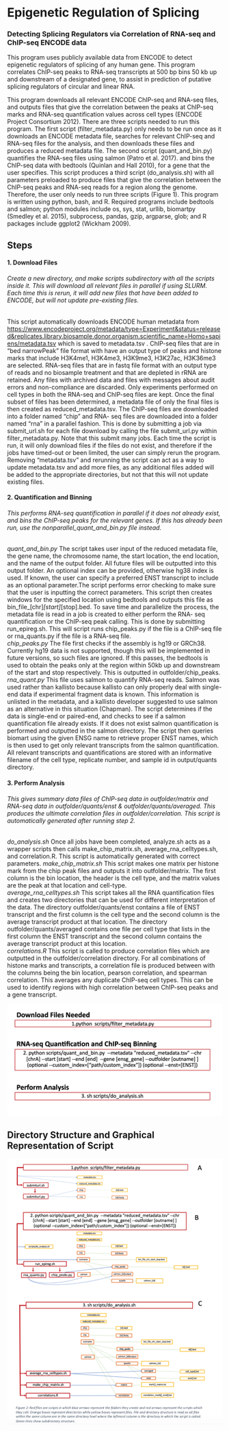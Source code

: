 # Epigenetic Regulation of Splicing
### Detecting Splicing Regulators via Correlation of RNA-seq and ChIP-seq ENCODE data
This program  uses publicly available data from ENCODE to detect epigenetic regulators of splicing of any human gene. This program correlates ChIP-seq peaks to RNA-seq transcripts at 500 bp bins 50 kb up and downstream of a designated gene, to assist in prediction of putative splicing regulators of circular and linear RNA. 

This program downloads all relevant ENCODE ChIP-seq and RNA-seq files, and outputs files that give the correlation between the peaks at ChIP-seq marks and RNA-seq quantification values across cell types (ENCODE Project Consortium 2012). There are three scripts needed to run this program. The first script (filter_metadata.py) only needs to be run once as it downloads an ENCODE metadata file, searches for relevant ChIP-seq and RNA-seq files for the analysis, and then downloads these files and produces a reduced metadata file. The second script (quant_and_bin.py) quantifies the RNA-seq files using salmon (Patro et al. 2017). and bins the ChIP-seq data with bedtools (Quinlan and Hall 2010), for a gene that the user specifies. This script produces a third script (do_analysis.sh) with all parameters preloaded to produce files that give the correlation between the ChIP-seq peaks and RNA-seq reads for a region along the genome. Therefore, the user only needs to run three scripts (Figure 1). This program is written using python, bash, and R. Required programs include bedtools and salmon; python modules include os, sys, stat, urllib, biomartpy (Smedley et al. 2015), subprocess, pandas, gzip, argparse, glob; and R packages include ggplot2 (Wickham 2009). 


## Steps

#### 1. Download Files    
###### Create a new directory, and make scripts subdirectory with all the scripts inside it. This will download all relevant files in parallel if using SLURM. Each time this is rerun, it will add new files that have been added to ENCODE, but will not update pre-existing files.  
This script automatically downloads ENCODE human metadata from https://www.encodeproject.org/metadata/type=Experiment&status=released&replicates.library.biosample.donor.organism.scientific_name=Homo+sapiens/metadata.tsv which is saved to metadata.tsv . ChIP-seq files that are in “bed narrowPeak” file format with have an output type of peaks and histone marks that include H3K4me1, H3K4me3, H3K9me3, H3K27ac, H3K36me3 are selected. RNA-seq files that are in fastq file format with an output type of reads and no biosample treatment and that are depleted in rRNA are retained. Any files with archived data and files with messages about audit errors and non-compliance are discarded. Only experiments performed on cell types in both the RNA-seq and ChIP-seq files are kept. Once the final subset of files has been determined, a metadata file of only the final files is then created as reduced_metadata.tsv. The ChIP-seq files are downloaded into a folder named “chip” and RNA- seq files are downloaded into a folder named “rna” in a parallel fashion. This is done by submitting a job via submit_url.sh for each file download by calling the file submit_url.py within filter_metadata.py. Note that this submit many jobs. Each time the script is run, it will only download files if the files do not exist, and therefore if the jobs have timed-out or been limited, the user can simply rerun the program. Removing “metadata.tsv” and rerunning the script can act as a way to update metadata.tsv and add more files, as any additional files added will be added to the appropriate directories, but not that this will not update existing files.
    
#### 2. Quantification and Binning    
###### This performs RNA-seq quantification in parallel if it does not already exist, and bins the ChIP-seq peaks for the relevant genes. If this has already been run, use the nonparallel_quant_and_bin.py file instead.
*quant_and_bin.py* The script takes user input of the reduced metadata file, the gene name, the chromosome name, the start location, the end location, and the name of the output folder. All future files will be outputted into this output folder. An optional index can be provided, otherwise hg38 index is used. If known, the user can specify a preferred ENST transcript to include as an optional parameter.The script performs error checking to make sure that the user is inputting the correct parameters. This script then creates windows for the specified location using bedtools and outputs this file as bin_file_[chr]_[start]_[stop].bed. To save time and parallelize the process, the metadata file is read in a job is created to either perform the RNA- seq quantification or the ChIP-seq peak calling. This is done by submitting run_epireg.sh. This will script runs chip_peaks.py if the file is a ChIP-seq file or rna_quants.py if the file is a RNA-seq file.     
*chip_peaks.py* The file first checks if the assembly is hg19 or GRCh38. Currently hg19 data is not supported, though this will be implemented in future versions, so such files are ignored. If this passes, the bedtools is used to obtain the peaks only at the region within 50kb up and downstream of the start and stop respectively. This is outputted in outfolder/chip_peaks.     
*rna_quant.py* This file uses salmon to quantify RNA-seq reads. Salmon was used rather than kallisto because kallisto can only properly deal with single-end data if experimental fragment data is known. This information is unlisted in the metadata, and a kallisto developer suggested to use salmon as an alternative in this situation (Chapman). The script determines if the data is single-end or paired-end, and checks to see if a salmon quantification file already exists. If it does not exist salmon quantification is performed and outputted in the salmon directory. The script then queries biomart using the given ENSG name to retrieve proper ENST names, which is then used to get only relevant transcripts from the salmon quantification. All relevant transcripts and quantifications are stored with an informative filename of the cell type, replicate number, and sample id in output/quants directory.    


#### 3. Perform Analysis    
###### This gives summary data files of ChIP-seq data in outfolder/matrix and RNA-seq data in outfolder/quants/enst & outfolder/quants/averaged. This produces the ultimate correlation files in outfolder/correlation. This script is automatically generated after running step 2. 
*do_analysis.sh* Once all jobs have been completed, analyze.sh acts as a wrapper scripts then calls make_chip_matrix.sh, average_rna_celltypes.sh, and correlation.R. This script is automatically generated with correct parameters.
*make_chip_matrix.sh* This script makes one matrix per histone mark from the chip peak files and outputs it into outfolder/matrix. The first column is the bin location, the header is the cell type, and the matrix values are the peak at that location and cell-type.     
*average_rna_celltypes.sh* This script takes all the RNA quantification files and creates two directories that can be used for different interpretation of the data. The directory outfolder/quants/enst contains a file of ENST transcript and the first column is the cell type and the second column is the average transcript product at that location. The directory outfolder/quants/averaged contains one file per cell type that lists in the first column the ENST transcript and the second column contains the average transcript product at this location.     
*correlations.R*  This script is called to produce correlation files which are outputted in the outfolder/correlation directory. For all combinations of histone marks and transcripts, a correlation file is produced between with the columns being the bin location, pearson correlation, and spearman correlation. This averages any duplicate ChIP-seq cell types. This can be used to identify regions with high correlation between ChIP-seq peaks and a gene transcript.

![userCommands](https://github.com/raungar/epi_reg/blob/master/readme_images/commands.png)
    



## Directory Structure and Graphical Representation of Script
![folderStructure](https://github.com/raungar/epi_reg/blob/master/readme_images/action.png)
